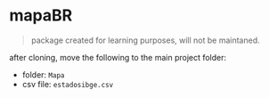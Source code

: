 # mapaBR

> package created for learning purposes, will not be maintaned.

after cloning, move the following to the main project folder:
- folder: `Mapa` 
- csv file: `estadosibge.csv`

